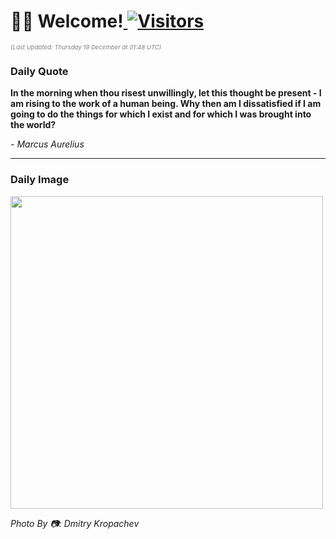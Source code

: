 <h1>👋🏽 Welcome!<a href="https://github.com/OmitNomis/"> <img src="https://visitor-badge.laobi.icu/badge?page_id=OmitNomis" alt="Visitors"></a></h1>

<i><p style="font-size: 0.6rem; color:gray">(Last Updated: Thursday 19 December at 01:48 UTC)</p></i>

<h3> Daily Quote </h3>
<b><p>In the morning when thou risest unwillingly, let this thought be present - I am rising to the work of a human being. Why then am I dissatisfied if I am going to do the things for which I exist and for which I was brought into the world?</p></b>
<i><caption style="font-size: 0.8rem; color:gray;">- Marcus Aurelius</caption></i>


<hr>

<h3>Daily Image</h3>
<a href="https://images.unsplash.com/photo-1732186920167-504a11c1b90f?crop=entropy&cs=srgb&fm=jpg&ixid=M3w2MjM3MzF8MHwxfHJhbmRvbXx8fHx8fHx8fDE3MzQ1NzI5MDZ8&ixlib=rb-4.0.3&q=85" target="_blank"><img style="height:500px;" src=https://images.unsplash.com/photo-1732186920167-504a11c1b90f?crop=entropy&cs=srgb&fm=jpg&ixid=M3w2MjM3MzF8MHwxfHJhbmRvbXx8fHx8fHx8fDE3MzQ1NzI5MDZ8&ixlib=rb-4.0.3&q=85"/></a>

<i><caption style="font-size: 0.8rem; color:gray;"> Photo By 📷: Dmitry Kropachev</caption></i>
